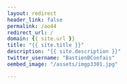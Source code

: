 ```yaml
---
layout: redirect
header_link: false
permalink: /ao44
redirect_url: /
domain: {{ site.url }}
title: "{{ site.title }}"
description: "{{ site.description }}"
twitter_username: "BastienBConfais"
oembed_image: "/assets/imgp3301.jpg"

---
```


